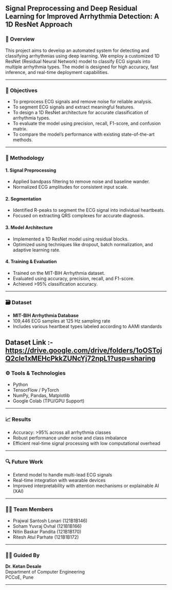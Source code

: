 ## Signal Preprocessing and Deep Residual Learning for Improved Arrhythmia Detection: A 1D ResNet Approach

### 📌 Overview

This project aims to develop an automated system for detecting and classifying arrhythmias using deep learning. We employ a customized 1D ResNet (Residual Neural Network) model to classify ECG signals into multiple arrhythmia types. The model is designed for high accuracy, fast inference, and real-time deployment capabilities.

---

### 🎯 Objectives

- To preprocess ECG signals and remove noise for reliable analysis.
- To segment ECG signals and extract meaningful features.
- To design a 1D ResNet architecture for accurate classification of arrhythmia types.
- To evaluate the model using precision, recall, F1-score, and confusion matrix.
- To compare the model’s performance with existing state-of-the-art methods.

---

### 🧠 Methodology

#### 1. **Signal Preprocessing**
- Applied bandpass filtering to remove noise and baseline wander.
- Normalized ECG amplitudes for consistent input scale.

#### 2. **Segmentation**
- Identified R-peaks to segment the ECG signal into individual heartbeats.
- Focused on extracting QRS complexes for accurate diagnosis.

#### 3. **Model Architecture**
- Implemented a 1D ResNet model using residual blocks.
- Optimized using techniques like dropout, batch normalization, and adaptive learning rate.

#### 4. **Training & Evaluation**
- Trained on the MIT-BIH Arrhythmia dataset.
- Evaluated using accuracy, precision, recall, and F1-score.
- Achieved >95% classification accuracy.

---

### 🗃 Dataset

- **MIT-BIH Arrhythmia Database**
- 109,446 ECG samples at 125 Hz sampling rate
- Includes various heartbeat types labeled according to AAMI standards

Dataset Link :- https://drive.google.com/drive/folders/1oOSTojQ2cIe1xMEHcPkkZUNcYj72npL1?usp=sharing
---

### ⚙️ Tools & Technologies

- Python
- TensorFlow / PyTorch
- NumPy, Pandas, Matplotlib
- Google Colab (TPU/GPU Support)

---

### 📈 Results

- Accuracy: >95% across all arrhythmia classes
- Robust performance under noise and class imbalance
- Efficient real-time signal processing with low computational overhead

---

### 🔍 Future Work

- Extend model to handle multi-lead ECG signals
- Real-time integration with wearable devices
- Improved interpretability with attention mechanisms or explainable AI (XAI)

---

### 👨‍💻 Team Members

- Prajwal Santosh Lonari (121B1B146)  
- Soham Yuvraj Ovhal (121B1B166)  
- Nitin Baskar Pandita (121B1B170)  
- Ritesh Atul Parhate (121B1B172)

---

### 🧑‍🏫 Guided By

**Dr. Ketan Desale**  
Department of Computer Engineering  
PCCoE, Pune

---
